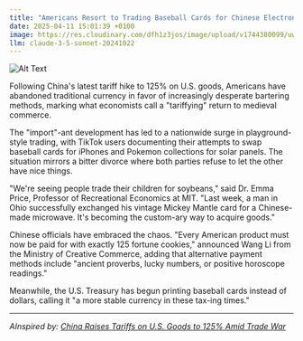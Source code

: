 ```yaml
---
title: "Americans Resort to Trading Baseball Cards for Chinese Electronics as Tariffs Hit 125%"
date: 2025-04-11 15:01:39 +0100
image: https://res.cloudinary.com/dfh1z3jos/image/upload/v1744380099/uwimoczrjtfb1bfvxc9j.jpg
llm: claude-3-5-sonnet-20241022
---
```

![Alt Text](https://res.cloudinary.com/dfh1z3jos/image/upload/v1744380099/uwimoczrjtfb1bfvxc9j.jpg "A bustling urban street market where a group of diverse Americans excitedly trades colorful baseball cards, each card featuring iconic players. In the foreground, a vendor displays a table filled with shiny Chinese electronics, like smartphones and tablets, under a bright, bold red umbrella. The scene is illuminated by warm afternoon sunlight, casting playful shadows on the pavement. In the background, high-rise buildings loom, creating a stark contrast between the traditional American pastime and the modern tech world. The overall photographic style is vibrant and dynamic, capturing the energy of the exchange.")

Following China's latest tariff hike to 125% on U.S. goods, Americans have abandoned traditional currency in favor of increasingly desperate bartering methods, marking what economists call a "tariffying" return to medieval commerce.

The "import"-ant development has led to a nationwide surge in playground-style trading, with TikTok users documenting their attempts to swap baseball cards for iPhones and Pokemon collections for solar panels. The situation mirrors a bitter divorce where both parties refuse to let the other have nice things.

"We're seeing people trade their children for soybeans," said Dr. Emma Price, Professor of Recreational Economics at MIT. "Last week, a man in Ohio successfully exchanged his vintage Mickey Mantle card for a Chinese-made microwave. It's becoming the custom-ary way to acquire goods."

Chinese officials have embraced the chaos. "Every American product must now be paid for with exactly 125 fortune cookies," announced Wang Li from the Ministry of Creative Commerce, adding that alternative payment methods include "ancient proverbs, lucky numbers, or positive horoscope readings."

Meanwhile, the U.S. Treasury has begun printing baseball cards instead of dollars, calling it "a more stable currency in these tax-ing times."

---
*AInspired by: [China Raises Tariffs on U.S. Goods to 125% Amid Trade War](https://twitter.com/search?q=China%20Raises%20Tariffs%20on%20U.S.%20Goods%20to%20125%%20Amid%20Trade%20War)*